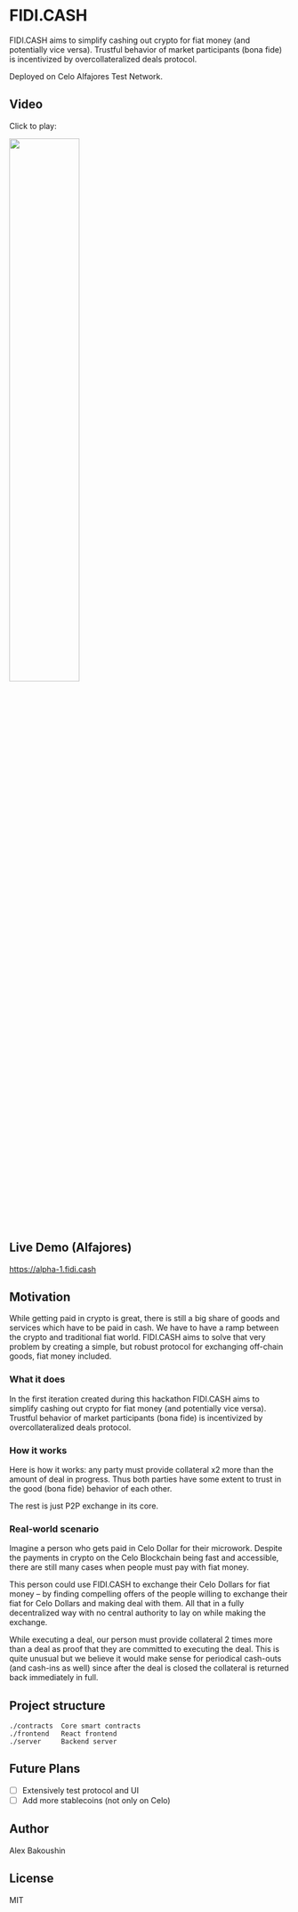 # FIDI.CASH

FIDI.CASH aims to simplify cashing out crypto for fiat money (and potentially vice versa). Trustful behavior of market participants (bona fide) is incentivized by overcollateralized deals protocol.

Deployed on Celo Alfajores Test Network.

## Video

Click to play:

[<img src="https://img.youtube.com/vi/RDNR6UcWYxw/maxresdefault.jpg" width="50%">](https://youtu.be/RDNR6UcWYxw)

## Live Demo (Alfajores)

https://alpha-1.fidi.cash

## Motivation

While getting paid in crypto is great, there is still a big share of goods and services which have to be paid in cash. We have to have a ramp between the crypto and traditional fiat world. FIDI.CASH aims to solve that very problem by creating a simple, but robust protocol for exchanging off-chain goods, fiat money included.

### What it does

In the first iteration created during this hackathon FIDI.CASH aims to simplify cashing out crypto for fiat money (and potentially vice versa). Trustful behavior of market participants (bona fide) is incentivized by overcollateralized deals protocol.

### How it works

Here is how it works: any party must provide collateral x2 more than the amount of deal in progress. Thus both parties have some extent to trust in the good (bona fide) behavior of each other.

The rest is just P2P exchange in its core.

### Real-world scenario

Imagine a person who gets paid in Celo Dollar for their microwork. Despite the payments in crypto on the Celo Blockchain being fast and accessible, there are still many cases when people must pay with fiat money.

This person could use FIDI.CASH to exchange their Celo Dollars for fiat money – by finding compelling offers of the people willing to exchange their fiat for Celo Dollars and making deal with them. All that in a fully decentralized way with no central authority to lay on while making the exchange.

While executing a deal, our person must provide collateral 2 times more than a deal as proof that they are committed to executing the deal. This is quite unusual but we believe it would make sense for periodical cash-outs (and cash-ins as well) since after the deal is closed the collateral is returned back immediately in full.

## Project structure

```
./contracts  Core smart contracts
./frontend   React frontend
./server     Backend server
```

## Future Plans

- [ ] Extensively test protocol and UI
- [ ] Add more stablecoins (not only on Celo)

## Author

Alex Bakoushin

## License

MIT
